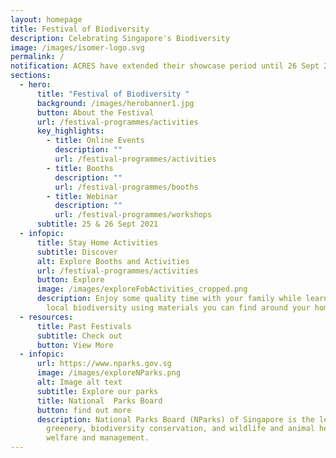 ```yaml
---
layout: homepage
title: Festival of Biodiversity
description: Celebrating Singapore's Biodiversity
image: /images/isomer-logo.svg
permalink: /
notification: ACRES have extended their showcase period until 26 Sept 21!
sections:
  - hero:
      title: "Festival of Biodiversity "
      background: /images/herobanner1.jpg
      button: About the Festival
      url: /festival-programmes/activities
      key_highlights:
        - title: Online Events
          description: ""
          url: /festival-programmes/activities
        - title: Booths
          description: ""
          url: /festival-programmes/booths
        - title: Webinar
          description: ""
          url: /festival-programmes/workshops
      subtitle: 25 & 26 Sept 2021
  - infopic:
      title: Stay Home Activities
      subtitle: Discover
      alt: Explore Booths and Activities
      url: /festival-programmes/activities
      button: Explore
      image: /images/exploreFobActivities_cropped.png
      description: Enjoy some quality time with your family while learning about our
        local biodiversity using materials you can find around your home.
  - resources:
      title: Past Festivals
      subtitle: Check out
      button: View More
  - infopic:
      url: https://www.nparks.gov.sg
      image: /images/exploreNParks.png
      alt: Image alt text
      subtitle: Explore our parks
      title: National  Parks Board
      button: find out more
      description: National Parks Board (NParks) of Singapore is the lead agency for
        greenery, biodiversity conservation, and wildlife and animal health,
        welfare and management.
---
```

